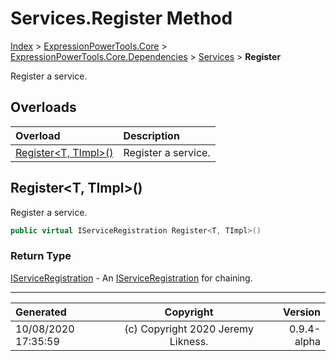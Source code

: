 ﻿# Services.Register Method

[Index](../index.md) > [ExpressionPowerTools.Core](ExpressionPowerTools.Core.a.md) > [ExpressionPowerTools.Core.Dependencies](ExpressionPowerTools.Core.Dependencies.n.md) > [Services](ExpressionPowerTools.Core.Dependencies.Services.cs.md) > **Register**

Register a service.

## Overloads

| Overload | Description |
| :-- | :-- |
| [Register&lt;T, TImpl>()](#registert-timpl) | Register a service. |
## Register&lt;T, TImpl>()

Register a service.

```csharp
public virtual IServiceRegistration Register<T, TImpl>()
```

### Return Type

 [IServiceRegistration](ExpressionPowerTools.Core.Signatures.IServiceRegistration.i.md)  - An [IServiceRegistration](ExpressionPowerTools.Core.Signatures.IServiceRegistration.i.md) for chaining.



---

| Generated | Copyright | Version |
| :-- | :-: | --: |
| 10/08/2020 17:35:59 | (c) Copyright 2020 Jeremy Likness. | 0.9.4-alpha |
